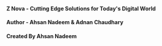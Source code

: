 <h4>Z Nova - Cutting Edge Solutions for Today's Digital World</h4>
<h4>Author - Ahsan Nadeem & Adnan Chaudhary</h4>
<h4>Created By Ahsan Nadeem</h4>
